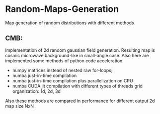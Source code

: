 # Random-Maps-Generation
Map generation of random distributions with different methods

## CMB: 
Implementation of 2d random gaussian field generation. Resulting map is cosmic microwave background-like in small-angle case. Also here are implemented some methods of python code acceleration: 
* numpy matrices instead of nested raw for-loops;
* numba just-in-time compilation
* numba just-in-time compilation plus parallelization on CPU
* numba CUDA jit compilation with different types of threads grid organization: 1d, 2d, 3d

Also these methods are compared in performance for different output 2d map size NxN
